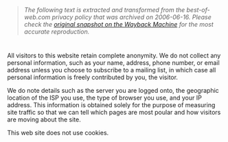 > *The following text is extracted and transformed from the best-of-web.com privacy policy that was archived on 2006-06-16. Please check the [original snapshot on the Wayback Machine](https://web.archive.org/web/20060616141115id_/http%3A//best-of-web.com/privacy_statement.shtml) for the most accurate reproduction.*

# 

All visitors to this website retain complete anonymity. We do not collect any personal information, such as your name, address, phone number, or email address unless you choose to subscribe to a mailing list, in which case all personal information is freely contributed by you, the visitor. 

We do note details such as the server you are logged onto, the geographic location of the ISP you use, the type of browser you use, and your IP address. This information is obtained solely for the purpose of measuring site traffic so that we can tell which pages are most poular and how visitors are moving about the site. 

This web site does not use cookies. 
